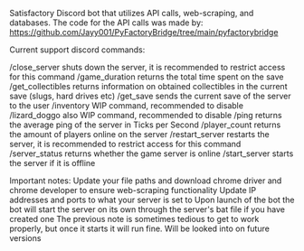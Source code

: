 Satisfactory Discord bot that utilizes API calls, web-scraping, and databases. 
The code for the API calls was made by: https://github.com/Jayy001/PyFactoryBridge/tree/main/pyfactorybridge

Current support discord commands:

/close_server shuts down the server, it is recommended to restrict access for this command
/game_duration returns the total time spent on the save
/get_collectibles returns information on obtained collectibles in the current save (slugs, hard drives etc)
/get_save sends the current save of the server to the user
/inventory WIP command, recommended to disable
/lizard_doggo also WIP command, recommended to disable
/ping returns the average ping of the server in Ticks per Second
/player_count returns the amount of players online on the server
/restart_server restarts the server, it is recommended to restrict access for this command
/server_status returns whether the game server is online
/start_server starts the server if it is offline

Important notes: 
Update your file paths and download chrome driver and chrome developer to ensure web-scraping functionality
Update IP addresses and ports to what your server is set to
Upon launch of the bot the bot will start the server on its own through the server's bat file if you have created one
The previous note is sometimes tedious to get to work properly, but once it starts it will run fine. Will be looked into on future versions
